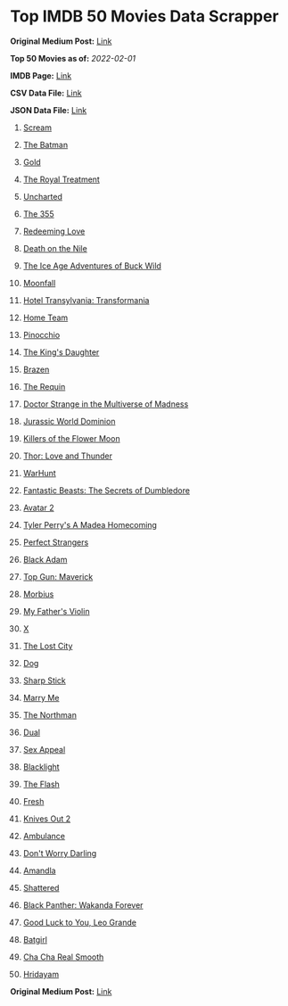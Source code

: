 # Top IMDB 50 Movies Data Scrapper

**Original Medium Post:** [Link](https://medium.com/@nishantsahoo/which-movie-should-i-watch-5c83a3c0f5b1) 

**Top 50 Movies as of:** _2022-02-01_

**IMDB Page:** [Link](http://www.imdb.com/search/title?release_date=2022,2022&title_type=feature)

**CSV Data File:** [Link](/Data/data.csv)

**JSON Data File:** [Link](/Data/data.json)

1. [Scream](https://www.imdb.com/title/tt11245972/?ref_=adv_li_tt)

2. [The Batman](https://www.imdb.com/title/tt1877830/?ref_=adv_li_tt)

3. [Gold](https://www.imdb.com/title/tt6020800/?ref_=adv_li_tt)

4. [The Royal Treatment](https://www.imdb.com/title/tt13989030/?ref_=adv_li_tt)

5. [Uncharted](https://www.imdb.com/title/tt1464335/?ref_=adv_li_tt)

6. [The 355](https://www.imdb.com/title/tt8356942/?ref_=adv_li_tt)

7. [Redeeming Love](https://www.imdb.com/title/tt11365186/?ref_=adv_li_tt)

8. [Death on the Nile](https://www.imdb.com/title/tt7657566/?ref_=adv_li_tt)

9. [The Ice Age Adventures of Buck Wild](https://www.imdb.com/title/tt13634480/?ref_=adv_li_tt)

10. [Moonfall](https://www.imdb.com/title/tt5834426/?ref_=adv_li_tt)

11. [Hotel Transylvania: Transformania](https://www.imdb.com/title/tt9848626/?ref_=adv_li_tt)

12. [Home Team](https://www.imdb.com/title/tt14592064/?ref_=adv_li_tt)

13. [Pinocchio](https://www.imdb.com/title/tt1488589/?ref_=adv_li_tt)

14. [The King's Daughter](https://www.imdb.com/title/tt2328678/?ref_=adv_li_tt)

15. [Brazen](https://www.imdb.com/title/tt13978306/?ref_=adv_li_tt)

16. [The Requin](https://www.imdb.com/title/tt11348232/?ref_=adv_li_tt)

17. [Doctor Strange in the Multiverse of Madness](https://www.imdb.com/title/tt9419884/?ref_=adv_li_tt)

18. [Jurassic World Dominion](https://www.imdb.com/title/tt8041270/?ref_=adv_li_tt)

19. [Killers of the Flower Moon](https://www.imdb.com/title/tt5537002/?ref_=adv_li_tt)

20. [Thor: Love and Thunder](https://www.imdb.com/title/tt10648342/?ref_=adv_li_tt)

21. [WarHunt](https://www.imdb.com/title/tt6442686/?ref_=adv_li_tt)

22. [Fantastic Beasts: The Secrets of Dumbledore](https://www.imdb.com/title/tt4123432/?ref_=adv_li_tt)

23. [Avatar 2](https://www.imdb.com/title/tt1630029/?ref_=adv_li_tt)

24. [Tyler Perry's A Madea Homecoming](https://www.imdb.com/title/tt14813966/?ref_=adv_li_tt)

25. [Perfect Strangers](https://www.imdb.com/title/tt11112784/?ref_=adv_li_tt)

26. [Black Adam](https://www.imdb.com/title/tt6443346/?ref_=adv_li_tt)

27. [Top Gun: Maverick](https://www.imdb.com/title/tt1745960/?ref_=adv_li_tt)

28. [Morbius](https://www.imdb.com/title/tt5108870/?ref_=adv_li_tt)

29. [My Father's Violin](https://www.imdb.com/title/tt14369276/?ref_=adv_li_tt)

30. [X](https://www.imdb.com/title/tt13560574/?ref_=adv_li_tt)

31. [The Lost City](https://www.imdb.com/title/tt13320622/?ref_=adv_li_tt)

32. [Dog](https://www.imdb.com/title/tt11252248/?ref_=adv_li_tt)

33. [Sharp Stick](https://www.imdb.com/title/tt14158346/?ref_=adv_li_tt)

34. [Marry Me](https://www.imdb.com/title/tt10223460/?ref_=adv_li_tt)

35. [The Northman](https://www.imdb.com/title/tt11138512/?ref_=adv_li_tt)

36. [Dual](https://www.imdb.com/title/tt9005184/?ref_=adv_li_tt)

37. [Sex Appeal](https://www.imdb.com/title/tt11203022/?ref_=adv_li_tt)

38. [Blacklight](https://www.imdb.com/title/tt14060094/?ref_=adv_li_tt)

39. [The Flash](https://www.imdb.com/title/tt0439572/?ref_=adv_li_tt)

40. [Fresh](https://www.imdb.com/title/tt13403046/?ref_=adv_li_tt)

41. [Knives Out 2](https://www.imdb.com/title/tt11564570/?ref_=adv_li_tt)

42. [Ambulance](https://www.imdb.com/title/tt4998632/?ref_=adv_li_tt)

43. [Don't Worry Darling](https://www.imdb.com/title/tt10731256/?ref_=adv_li_tt)

44. [Amandla](https://www.imdb.com/title/tt5343008/?ref_=adv_li_tt)

45. [Shattered](https://www.imdb.com/title/tt14923008/?ref_=adv_li_tt)

46. [Black Panther: Wakanda Forever](https://www.imdb.com/title/tt9114286/?ref_=adv_li_tt)

47. [Good Luck to You, Leo Grande](https://www.imdb.com/title/tt13352968/?ref_=adv_li_tt)

48. [Batgirl](https://www.imdb.com/title/tt6718412/?ref_=adv_li_tt)

49. [Cha Cha Real Smooth](https://www.imdb.com/title/tt14376344/?ref_=adv_li_tt)

50. [Hridayam](https://www.imdb.com/title/tt11375428/?ref_=adv_li_tt)

**Original Medium Post:** [Link](https://medium.com/@nishantsahoo/which-movie-should-i-watch-5c83a3c0f5b1) 

